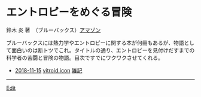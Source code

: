 # エントロピーをめぐる冒険

鈴木 炎 著　（ブルーバックス）[アマゾン](http://amzn.asia/d/7ZnDpTR)



ブルーバックスには熱力学やエントロピーに関する本が何冊もあるが、物語として面白いのは断トツでこれ。タイトルの通り、エントロピーを見付けだすまでの科学者の苦闘と冒険の物語。目次ですでにワクワクさせてくれる。




* [2018-11-15](2018-11-15.md) [vitroid.icon](vitroid.icon.md) [雑記](雑記.md)





----
[Edit](https://github.com/vitroid/vitroid.github.io/edit/master/MD/エントロピーをめぐる冒険.md)
